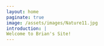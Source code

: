 ```yaml
---
layout: home
paginate: true
image: /assets/images/Nature11.jpg
introduction: |
Welcome to Brian's Site!
---
```

